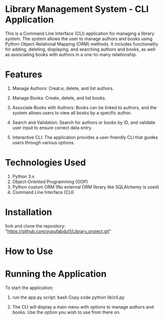 # Library Management System - CLI Application

This is a Command Line Interface (CLI) application for managing a library system. The system allows the user to manage authors and books using Python Object-Relational Mapping (ORM) methods. It includes functionality for adding, deleting, displaying, and searching authors and books, as well as associating books with authors in a one-to-many relationship.

# Features

1. Manage Authors: Creat.e, delete, and list authors.

2. Manage Books: Create, delete, and list books.

3. Associate Books with Authors: Books can be linked to authors, and the system allows users to view all books by a specific author.

4. Search and Validation: Search for authors or books by ID, and validate user input to ensure correct data entry.

5. Interactive CLI: The application provides a user-friendly CLI that guides users through various options.

# Technologies Used

1. Python 3.x
2. Object-Oriented Programming (OOP)
3. Python custom ORM (No external ORM library like SQLAlchemy is used)
4. Command Line Interface (CLI)

# Installation
fork and clone the repository: "https://github.com/yusufabdul1/Library_project.git"

# How to Use
# Running the Application
To start the application;
1. run the app.py script:
bash
Copy code
python lib/cli.py

2. The CLI will display a main menu with options to manage authors and books. Use the option you wish to use from there on.
